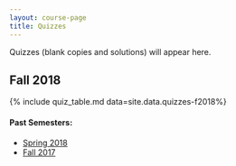 ```yaml
---
layout: course-page
title: Quizzes
---
```


Quizzes (blank copies and solutions) will appear here.

## Fall 2018

{% include quiz_table.md  data=site.data.quizzes-f2018%}

#### Past Semesters:

  * [Spring 2018](quizzes-s2018)
  * [Fall 2017](quizzes-f2017)
